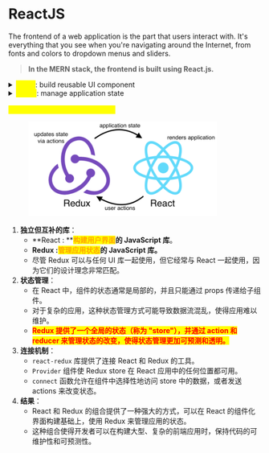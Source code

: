 # ReactJS

The frontend of a web application is the part that users interact with. It's everything that you see when you're navigating around the Internet, from fonts and colors to dropdown menus and sliders.&#x20;

> **In the MERN stack, the frontend is built using React.js.**&#x20;

<details>

<summary><mark style="color:yellow;"><strong>React</strong></mark>: build reusable UI component</summary>

<mark style="color:orange;">**React的定义?**</mark>

* React is a <mark style="color:blue;">**library**</mark> for <mark style="color:blue;">**building user interfaces**</mark>**,** typically for single-page applications. It's used for handling the view layer in web and mobile apps.
* 总的来说就是一个UI库 && <mark style="color:red;">build reusable UI components</mark>

<mark style="color:orange;">**React的好处？**</mark>

* <mark style="color:blue;">**Components - 组件化**</mark>：React 采用组件化的设计，使得开发者可以创建可复用的 UI 组件。每一个组件都有自己的状态和生命周期方法，这样可以使得代码更加模块化和易于维护。
* <mark style="color:blue;">**Virtual DOM - 虚拟 DOM**</mark>：React 利用虚拟 DOM 来提高性能。当组件的状态变化时，React 会创建一个新的虚拟 DOM，然后与旧的虚拟 DOM 进行比较，只更新差异部分，这样可以避免不必要的 DOM 操作，提高性能。
* <mark style="color:blue;">**Unidirectional Data Flow-  单向数据流**</mark>：React 采用单向数据流（也称为一向数据绑定），使得状态管理更加明确和可预测。
* <mark style="color:blue;">**Rich Ecosystem - 丰富的生态系统**</mark>：React 有一个非常活跃的社区和丰富的生态系统，有大量的第三方库和工具可以使用，如：Redux、React Router、Material-UI 等

</details>

<details>

<summary><mark style="color:yellow;">Redux</mark>: manage application state</summary>

<mark style="color:orange;">**Redux的定义**</mark>

* Redux 是一个 JavaScript Library，提供了一种可预测的状态管理容器。

Reducer的定义



Redux架构: 如何manage application state



* 例子
  * 顾客（React Component）想吃点东西，于是就把吃啥告诉了服务员（Action Creators）&#x20;
  * 服务员（Action Creators）就用菜单（dispatch）记录（action）下来，点了什么菜（type），和数量（data）。&#x20;
  * 然后把菜单（ dispatch(action) ）交给了老板（Store），老板就根据菜单上的内容，告诉给厨师（Reducers）让他炒什么菜&#x20;
  * 厨师（Reducers）收到老板的指示后，迅速的把菜做好。并端给（return newState）老板（Store）。&#x20;
  * 菜放到老板这后，老板（Store）就通知顾客（React Component）来取餐（getState）![](../.gitbook/assets/image.png)&#x20;

<mark style="color:orange;">**Redux的工作方式**</mark>

*



```
+-------------+  dispatch(action)   +------------+      +------------+
|             | ------------------> |            |      |            |
|   Actions   |                     |   Redux    |      |   Reducer  |
|             | <------------------ |   Store    | <--- |            |
+-------------+     new state       +------------+      +------------+

```

```
+-----------------+    useSelector()      +-----------------+
|                 | <------------------   |                 |
|   React         |                       |   Redux Store   |
|   Component     | --------------------> |   (State)       |
|   (UI)          |    useDispatch()      +-----------------+
|                 |          |                  ^
+-----------------+          |                  |
         ^                   |                  |
         |                   | dispatch(action) |
+-----------------+          |                  |
|  Actions        | ---------+                  |
|  (Commands)     |                             |
+-----------------+                             |
         ^                                      |
         |                                      |
+-----------------+                             |
|  Reducers       | ----------------------------+
|  (Logic)        |
+-----------------+
```

</details>



<mark style="color:yellow;">**Q: Redux和React的关系是什么？**</mark>

<div align="left">

<figure><img src="../.gitbook/assets/image (1).png" alt="" width="375"><figcaption></figcaption></figure>

</div>

1. **独立但互补的库**：
   * **React : **<mark style="color:orange;">**构建用户界面**</mark>**的 JavaScript 库**。
   * **Redux :**<mark style="color:orange;">**管理应用状态**</mark>**的 JavaScript 库。**
   * 尽管 Redux 可以与任何 UI 库一起使用，但它经常与 React 一起使用，因为它们的设计理念非常匹配。
2. **状态管理**：
   * 在 React 中，组件的状态通常是局部的，并且只能通过 props 传递给子组件。
   * 对于复杂的应用，这种状态管理方式可能导致数据流混乱，使得应用难以维护。
   * <mark style="color:red;">**Redux 提供了一个全局的状态（称为 "store"），并通过 action 和 reducer 来管理状态的改变，使得状态管理更加可预测和透明。**</mark>
3. **连接机制**：
   * `react-redux` 库提供了连接 React 和 Redux 的工具。
   * `Provider` 组件使 Redux store 在 React 应用中的任何位置都可用。
   * `connect` 函数允许在组件中选择性地访问 store 中的数据，或者发送 actions 来改变状态。
4. **结果**：
   * React 和 Redux 的组合提供了一种强大的方式，可以在 React 的组件化界面构建基础上，使用 Redux 来管理应用的状态。
   * 这种组合使得开发者可以在构建大型、复杂的前端应用时，保持代码的可维护性和可预测性。
